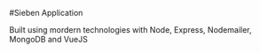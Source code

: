 #Sieben Application

Built using mordern technologies with Node, Express, Nodemailer, MongoDB and VueJS